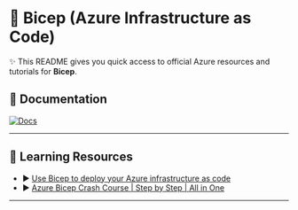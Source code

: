 # 🚀 Bicep (Azure Infrastructure as Code)

✨ This README gives you quick access to official Azure resources and tutorials for **Bicep**.

## 📖 Documentation
[![Docs](https://img.shields.io/badge/Docs-Bicep-success?logo=bicep)](https://learn.microsoft.com/en-us/azure/azure-resource-manager/bicep/)

---

## 🎥 Learning Resources
- ▶️ [Use Bicep to deploy your Azure infrastructure as code](https://www.youtube.com/playlist?list=PLlrxD0HtieHjzqIRjPoERUGj49rve3rCM)  
- ▶️ [Azure Bicep Crash Course | Step by Step | All in One](https://www.youtube.com/watch?v=mKG5d9rnaYg)  

---
